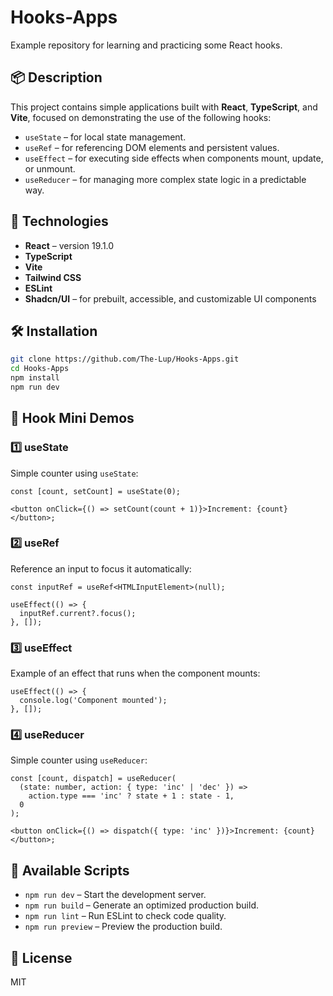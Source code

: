 # Hooks-Apps

Example repository for learning and practicing some React hooks.

## 📦 Description

This project contains simple applications built with **React**, **TypeScript**, and **Vite**, focused on demonstrating the use of the following hooks:

- `useState` – for local state management.
- `useRef` – for referencing DOM elements and persistent values.
- `useEffect` – for executing side effects when components mount, update, or unmount.
- `useReducer` – for managing more complex state logic in a predictable way.

## 🚀 Technologies

- **React** – version 19.1.0
- **TypeScript**
- **Vite**
- **Tailwind CSS**
- **ESLint**
- **Shadcn/UI** – for prebuilt, accessible, and customizable UI components

## 🛠 Installation

```bash
git clone https://github.com/The-Lup/Hooks-Apps.git
cd Hooks-Apps
npm install
npm run dev
```

## 🎨 Hook Mini Demos

### 1️⃣ useState

Simple counter using `useState`:

```tsx
const [count, setCount] = useState(0);

<button onClick={() => setCount(count + 1)}>Increment: {count}</button>;
```

### 2️⃣ useRef

Reference an input to focus it automatically:

```tsx
const inputRef = useRef<HTMLInputElement>(null);

useEffect(() => {
  inputRef.current?.focus();
}, []);
```

### 3️⃣ useEffect

Example of an effect that runs when the component mounts:

```tsx
useEffect(() => {
  console.log('Component mounted');
}, []);
```

### 4️⃣ useReducer

Simple counter using `useReducer`:

```tsx
const [count, dispatch] = useReducer(
  (state: number, action: { type: 'inc' | 'dec' }) =>
    action.type === 'inc' ? state + 1 : state - 1,
  0
);

<button onClick={() => dispatch({ type: 'inc' })}>Increment: {count}</button>;
```

## 🧪 Available Scripts

- `npm run dev` – Start the development server.
- `npm run build` – Generate an optimized production build.
- `npm run lint` – Run ESLint to check code quality.
- `npm run preview` – Preview the production build.

## 📄 License

MIT
